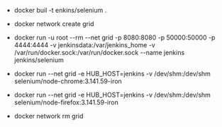 - docker buil -t enkins/selenium .

- docker network create grid

- docker run -u root --rm --net grid -p 8080:8080 -p 50000:50000 -p 4444:4444 -v jenkinsdata:/var/jenkins_home -v /var/run/docker.sock:/var/run/docker.sock --name jenkins jenkins/selenium

- docker run --net grid -e HUB_HOST=jenkins -v /dev/shm:/dev/shm selenium/node-chrome:3.141.59-iron
- docker run --net grid -e HUB_HOST=jenkins -v /dev/shm:/dev/shm selenium/node-firefox:3.141.59-iron

- docker network rm grid

